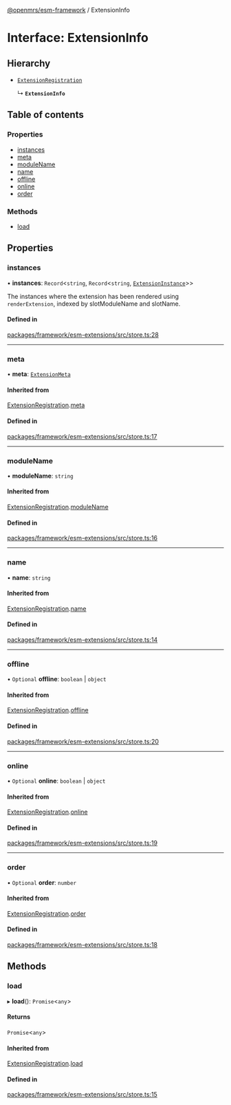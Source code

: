 [@openmrs/esm-framework](../API.md) / ExtensionInfo

# Interface: ExtensionInfo

## Hierarchy

- [`ExtensionRegistration`](ExtensionRegistration.md)

  ↳ **`ExtensionInfo`**

## Table of contents

### Properties

- [instances](ExtensionInfo.md#instances)
- [meta](ExtensionInfo.md#meta)
- [moduleName](ExtensionInfo.md#modulename)
- [name](ExtensionInfo.md#name)
- [offline](ExtensionInfo.md#offline)
- [online](ExtensionInfo.md#online)
- [order](ExtensionInfo.md#order)

### Methods

- [load](ExtensionInfo.md#load)

## Properties

### instances

• **instances**: `Record`<`string`, `Record`<`string`, [`ExtensionInstance`](ExtensionInstance.md)\>\>

The instances where the extension has been rendered using `renderExtension`,
indexed by slotModuleName and slotName.

#### Defined in

[packages/framework/esm-extensions/src/store.ts:28](https://github.com/nanfuka/openmrs-esm-core/blob/master/packages/framework/esm-extensions/src/store.ts#L28)

___

### meta

• **meta**: [`ExtensionMeta`](ExtensionMeta.md)

#### Inherited from

[ExtensionRegistration](ExtensionRegistration.md).[meta](ExtensionRegistration.md#meta)

#### Defined in

[packages/framework/esm-extensions/src/store.ts:17](https://github.com/nanfuka/openmrs-esm-core/blob/master/packages/framework/esm-extensions/src/store.ts#L17)

___

### moduleName

• **moduleName**: `string`

#### Inherited from

[ExtensionRegistration](ExtensionRegistration.md).[moduleName](ExtensionRegistration.md#modulename)

#### Defined in

[packages/framework/esm-extensions/src/store.ts:16](https://github.com/nanfuka/openmrs-esm-core/blob/master/packages/framework/esm-extensions/src/store.ts#L16)

___

### name

• **name**: `string`

#### Inherited from

[ExtensionRegistration](ExtensionRegistration.md).[name](ExtensionRegistration.md#name)

#### Defined in

[packages/framework/esm-extensions/src/store.ts:14](https://github.com/nanfuka/openmrs-esm-core/blob/master/packages/framework/esm-extensions/src/store.ts#L14)

___

### offline

• `Optional` **offline**: `boolean` \| `object`

#### Inherited from

[ExtensionRegistration](ExtensionRegistration.md).[offline](ExtensionRegistration.md#offline)

#### Defined in

[packages/framework/esm-extensions/src/store.ts:20](https://github.com/nanfuka/openmrs-esm-core/blob/master/packages/framework/esm-extensions/src/store.ts#L20)

___

### online

• `Optional` **online**: `boolean` \| `object`

#### Inherited from

[ExtensionRegistration](ExtensionRegistration.md).[online](ExtensionRegistration.md#online)

#### Defined in

[packages/framework/esm-extensions/src/store.ts:19](https://github.com/nanfuka/openmrs-esm-core/blob/master/packages/framework/esm-extensions/src/store.ts#L19)

___

### order

• `Optional` **order**: `number`

#### Inherited from

[ExtensionRegistration](ExtensionRegistration.md).[order](ExtensionRegistration.md#order)

#### Defined in

[packages/framework/esm-extensions/src/store.ts:18](https://github.com/nanfuka/openmrs-esm-core/blob/master/packages/framework/esm-extensions/src/store.ts#L18)

## Methods

### load

▸ **load**(): `Promise`<`any`\>

#### Returns

`Promise`<`any`\>

#### Inherited from

[ExtensionRegistration](ExtensionRegistration.md).[load](ExtensionRegistration.md#load)

#### Defined in

[packages/framework/esm-extensions/src/store.ts:15](https://github.com/nanfuka/openmrs-esm-core/blob/master/packages/framework/esm-extensions/src/store.ts#L15)
